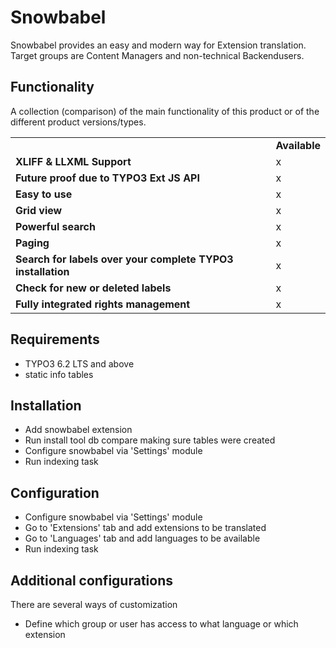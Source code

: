 Snowbabel
====

Snowbabel provides an easy and modern way for Extension translation. Target groups are Content Managers and non-technical Backendusers.

Functionality
-------------
A collection (comparison) of the main functionality of this product or of the different product versions/types. 

<table>
	<tr>
		<td></td>
		<td><strong>Available</strong></td>
	</tr>
	<tr>
		<td><strong>XLIFF & LLXML Support</strong></td>
		<td>x</td>
	</tr>
	<tr>
		<td><strong>Future proof due to TYPO3 Ext JS API</strong></td>
		<td>x</td>
	</tr>
	<tr>
		<td><strong>Easy to use</strong></td>
		<td>x</td>
	</tr>
	<tr>
		<td><strong>Grid view</strong></td>
		<td>x</td>
	</tr>
	<tr>
		<td><strong>Powerful search</strong></td>
		<td>x</td>
	</tr>
	<tr>
		<td><strong>Paging</strong></td>
		<td>x</td>
	</tr>
	<tr>
		<td><strong>Search for labels over your complete TYPO3 installation</strong></td>
		<td>x</td>
	</tr>
	<tr>
		<td><strong>Check for new or deleted labels</strong></td>
		<td>x</td>
	</tr>
	<tr>
		<td><strong>Fully integrated rights management</strong></td>
		<td>x</td>
	</tr>
</table>

Requirements
-------------

 - TYPO3 6.2 LTS and above
 - static info tables

Installation
-------------

 - Add snowbabel extension
 - Run install tool db compare making sure tables were created
 - Configure snowbabel via 'Settings' module
 - Run indexing task

Configuration
-------------

 - Configure snowbabel via 'Settings' module
 - Go to 'Extensions' tab and add extensions to be translated
 - Go to 'Languages' tab and add languages to be available
 - Run indexing task

Additional configurations
-------------
There are several ways of customization

 - Define which group or user has access to what language or which extension
